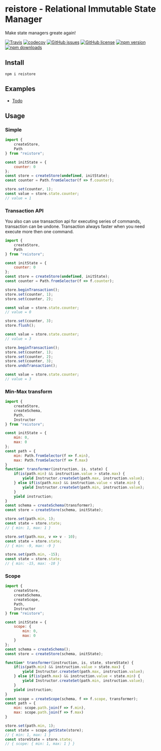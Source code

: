 # reistore - Relational Immutable State Manager
Make state managers greate again!

[![Travis](https://img.shields.io/travis/Wroud/reistore.svg)](https://travis-ci.org/Wroud/reistore)
[![codecov](https://codecov.io/gh/Wroud/reistore/branch/master/graph/badge.svg)](https://codecov.io/gh/Wroud/reistore)
[![GitHub issues](https://img.shields.io/github/issues/Wroud/reistore.svg)](https://github.com/Wroud/reistore/issues)
[![GitHub license](https://img.shields.io/github/license/Wroud/reistore.svg)](https://github.com/Wroud/reistore/blob/master/LICENSE)
[![npm version](https://img.shields.io/npm/v/reistore.svg?style=flat-square)](https://www.npmjs.com/package/reistore)
[![npm downloads](https://img.shields.io/npm/dm/reistore.svg?style=flat-square)](https://www.npmjs.com/package/reistore)

## Install
```
npm i reistore
```

## Examples
* [Todo](https://codesandbox.io/s/github/Wroud/reistore-react/tree/master/examples/ts)

## Usage
### Simple
```js
import { 
    createStore,
    Path
} from "reistore";

const initState = {
    counter: 0
};
const store = createStore(undefined, initState);
const counter = Path.fromSelector(f => f.counter);

store.set(counter, 1);
const value = store.state.counter;
// value = 1
```
### Transaction API
You also can use transaction api for executing series of commands, transaction can be undone.
Transaction always faster when you need execute more then one command.
```js
import { 
    createStore,
    Path
} from "reistore";

const initState = {
    counter: 0
};
const store = createStore(undefined, initState);
const counter = Path.fromSelector(f => f.counter);

store.beginTransaction();
store.set(counter, 1);
store.set(counter, 2);

const value = store.state.counter;
// value = 0

store.set(counter, 3);
store.flush();

const value = store.state.counter;
// value = 3

store.beginTransaction();
store.set(counter, 1);
store.set(counter, 2);
store.set(counter, 3);
store.undoTransaction();

const value = store.state.counter;
// value = 3
```
### Min-Max transform
```js
import { 
    createStore,
    createSchema,
    Path,
    Instructor
} from "reistore";

const initState = {
    min: 0,
    max: 0
};
const path = {
    min: Path.fromSelector(f => f.min),
    max: Path.fromSelector(f => f.max)
}
function* transformer(instruction, is, state) {
    if(is(path.min) && instruction.value > state.max) {
        yield Instructor.createSet(path.max, instruction.value);
    } else if(is(path.max) && instruction.value < state.min) {
        yield Instructor.createSet(path.min, instruction.value);
    }
    yield instruction;
}
const schema = createSchema(transformer);
const store = createStore(schema, initState);

store.set(path.min, 1);
const state = store.state;
// { min: 1, max: 1 }

store.set(path.max, v => v - 10);
const state = store.state;
// { min: -9, max: -9 }

store.set(path.min, -15);
const state = store.state;
// { min: -15, max: -10 }
```

### Scope
```js
import { 
    createStore,
    createSchema,
    createScope,
    Path,
    Instructor
} from "reistore";

const initState = {
    scope: {
        min: 0,
        max: 0
    }
};
const schema = createSchema();
const store = createStore(schema, initState);

function* transformer(instruction, is, state, storeState) {
    if(is(path.min) && instruction.value > state.max) {
        yield Instructor.createSet(path.max, instruction.value);
    } else if(is(path.max) && instruction.value < state.min) {
        yield Instructor.createSet(path.min, instruction.value);
    }
    yield instruction;
}
const scope = createScope(schema, f => f.scope, transformer);
const path = {
    min: scope.path.join(f => f.min),
    max: scope.path.join(f => f.max)
}

store.set(path.min, 1);
const state = scope.getState(store);
// { min: 1, max: 1 }
const storeState = store.state;
// { scope: { min: 1, max: 1 } }
```

